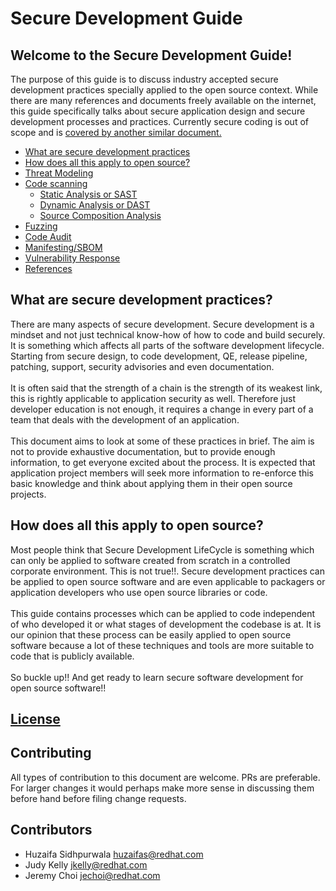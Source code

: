 # Secure Development Guide

## Welcome to the Secure Development Guide!

The purpose of this guide is to discuss industry accepted secure development practices specially applied to the open source context. While there are many references and documents freely available on the internet, this guide specifically talks about secure application design and secure development processes and practices. Currently secure coding is out of scope and is [covered by another similar document.](https://docs.fedoraproject.org/en-US/defensive-coding/)


- [What are secure development practices](#what-are-secure-developement-practices)
- [How does all this apply to open source?](#how-does-all-this-apply-to-open-source)
- [Threat Modeling](threat-modeling/#threat-modeling)
- [Code scanning](code-scanning)
  - [Static Analysis or SAST](code-scanning/sast.md)
  - [Dynamic Analysis or DAST](code-scanning/dast.md)
  - [Source Composition Analysis](code-scanning/sca.md)
- [Fuzzing](fuzzing)
- [Code Audit](code-audit)
- [Manifesting/SBOM](manifest)
- [Vulnerability Response](vuln)
- [References](refs)

## What are secure development practices?
There are many aspects of secure development. Secure development is a mindset and not just technical know-how of how to code and build securely. It is something which affects all parts of the software development lifecycle. Starting from secure design, to code development, QE, release pipeline, patching, support, security advisories and even documentation. \
\
It is often said that the strength of a chain is the strength of its weakest link, this is rightly applicable to application security as well. Therefore just developer education is not enough, it requires a change in every part of a team that deals with the development of an application.\
\
This document aims to look at some of these practices in brief. The aim is not to provide exhaustive documentation, but to provide enough information, to get everyone excited about the process. It is expected that application project members will seek more information to re-enforce this basic knowledge and think about applying them in their open source projects.

## How does all this apply to open source?
Most people think that Secure Development LifeCycle is something which can only be applied to software created from scratch in a controlled corporate environment. This is not true!!. Secure development practices can be applied to open source software and are even applicable to packagers or application developers who use open source libraries or code.\
\
This guide contains processes which can be applied to code independent of who developed it or what stages of development the codebase is at. It is our opinion that these process can be easily applied to open source software because a lot of these techniques and tools are more suitable to code that is publicly available.\
\
So buckle up!! And get ready to learn secure software development for open source software!!

## [License](license)

## Contributing
All types of contribution to this document are welcome. PRs are preferable. For larger changes it would perhaps make more sense in discussing them before hand before filing change requests.

## Contributors
- Huzaifa Sidhpurwala <huzaifas@redhat.com>
- Judy Kelly <jkelly@redhat.com>
- Jeremy Choi <jechoi@redhat.com>
